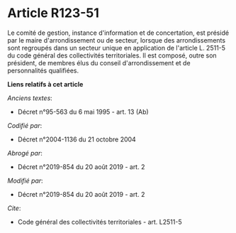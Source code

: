 # Article R123-51

Le comité de gestion, instance d'information et de concertation, est présidé par le maire d'arrondissement ou de secteur,
lorsque des arrondissements sont regroupés dans un secteur unique en application de l'article L. 2511-5 du code général des
collectivités territoriales. Il est composé, outre son président, de membres élus du conseil d'arrondissement et de
personnalités qualifiées.

**Liens relatifs à cet article**

_Anciens textes_:

  - Décret n°95-563 du 6 mai 1995 - art. 13 (Ab)

_Codifié par_:

  - Décret n°2004-1136 du 21 octobre 2004

_Abrogé par_:

  - Décret n°2019-854 du 20 août 2019 - art. 2

_Modifié par_:

  - Décret n°2019-854 du 20 août 2019 - art. 2

_Cite_:

  - Code général des collectivités territoriales - art. L2511-5
